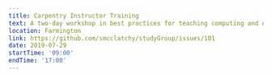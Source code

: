 ```yaml
---
title: Carpentry Instructor Training
text: A two-day workshop in best practices for teaching computing and data analysis
location: Farmington
link: https://github.com/smcclatchy/studyGroup/issues/101
date: 2019-07-29
startTime: '09:00'
endTime: '17:00'
---
```

